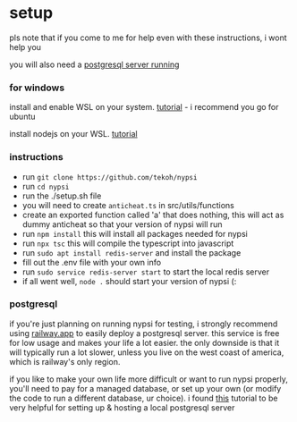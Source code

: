# setup

pls note that if you come to me for help even with these instructions, i wont help you

you will also need a [postgresql server running](#postgresql)

### for windows

install and enable WSL on your system. [tutorial](https://pureinfotech.com/install-wsl-windows-11/) - i recommend you go for ubuntu

install nodejs on your WSL. [tutorial](https://www.digitalocean.com/community/tutorials/how-to-install-node-js-on-ubuntu-20-04)

### instructions

-   run `git clone https://github.com/tekoh/nypsi`
-   run `cd nypsi`
-   run the ./setup.sh file
-   you will need to create `anticheat.ts` in src/utils/functions
-   create an exported function called 'a' that does nothing, this will act as dummy anticheat so that your version of nypsi will run
-   run `npm install` this will install all packages needed for nypsi
-   run `npx tsc` this will compile the typescript into javascript
-   run `sudo apt install redis-server` and install the package
-   fill out the .env file with your own info
-   run `sudo service redis-server start` to start the local redis server
-   if all went well, `node .` should start your version of nypsi (:

### postgresql

if you're just planning on running nypsi for testing, i strongly recommend using [railway.app](https://railway.app) to easily deploy a postgresql server.
this service is free for low usage and makes your life a lot easier. the only downside is that it will typically run a lot slower, unless you live on the west coast of america, which is railway's only region.

if you like to make your own life more difficult or want to run nypsi properly, you'll need to pay for a managed database, or set up your own (or modify the code to run a different database, ur choice). i found [this](https://www.youtube.com/watch?v=CaxpuKwOs2w) tutorial to be very helpful for setting up & hosting a local postgresql server
